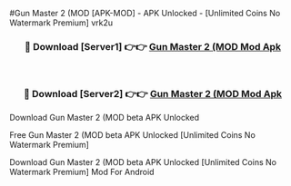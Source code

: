 #Gun Master 2 (MOD [APK-MOD] - APK Unlocked - [Unlimited Coins No Watermark Premium] vrk2u



<div align="center">

<h3>🔴 Download [Server1] 👉👉 <a href="https://momento.my/?title=Gun_Master_2_(MOD">Gun Master 2 (MOD Mod Apk</a></h3><br>

<h3>🔴 Download [Server2] 👉👉 <a href="https://momento.my/?title=Gun_Master_2_(MOD">Gun Master 2 (MOD Mod Apk</a></h3>
</div>



Download Gun Master 2 (MOD beta APK Unlocked

Free Gun Master 2 (MOD beta APK Unlocked [Unlimited Coins No Watermark Premium]

Download Gun Master 2 (MOD beta APK Unlocked [Unlimited Coins No Watermark Premium] Mod For Android
